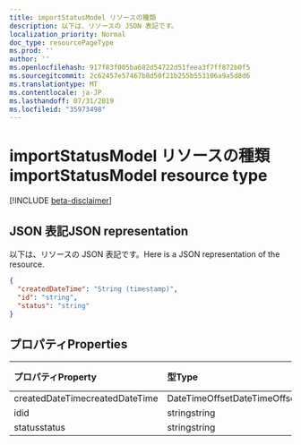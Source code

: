 ```yaml
---
title: importStatusModel リソースの種類
description: 以下は、リソースの JSON 表記です。
localization_priority: Normal
doc_type: resourcePageType
ms.prod: ''
author: ''
ms.openlocfilehash: 917f83f005ba682d54722d51feea3f7ff872b0f5
ms.sourcegitcommit: 2c62457e57467b8d50f21b255b553106a9a5d8d6
ms.translationtype: MT
ms.contentlocale: ja-JP
ms.lasthandoff: 07/31/2019
ms.locfileid: "35973498"
---
```

# <a name="importstatusmodel-resource-type"></a><span data-ttu-id="748c1-103">importStatusModel リソースの種類</span><span class="sxs-lookup"><span data-stu-id="748c1-103">importStatusModel resource type</span></span>

[!INCLUDE [beta-disclaimer](../../includes/beta-disclaimer.md)]

## <a name="json-representation"></a><span data-ttu-id="748c1-104">JSON 表記</span><span class="sxs-lookup"><span data-stu-id="748c1-104">JSON representation</span></span>

<span data-ttu-id="748c1-105">以下は、リソースの JSON 表記です。</span><span class="sxs-lookup"><span data-stu-id="748c1-105">Here is a JSON representation of the resource.</span></span>

<!-- {
  "blockType": "resource",
  "optionalProperties": [

  ],
  "@odata.type": "microsoft.graph.importstatusmodel"
}-->

```json
{
  "createdDateTime": "String (timestamp)",
  "id": "string",
  "status": "string"
}

```
## <a name="properties"></a><span data-ttu-id="748c1-106">プロパティ</span><span class="sxs-lookup"><span data-stu-id="748c1-106">Properties</span></span>
| <span data-ttu-id="748c1-107">プロパティ</span><span class="sxs-lookup"><span data-stu-id="748c1-107">Property</span></span>     | <span data-ttu-id="748c1-108">型</span><span class="sxs-lookup"><span data-stu-id="748c1-108">Type</span></span>   |<span data-ttu-id="748c1-109">説明</span><span class="sxs-lookup"><span data-stu-id="748c1-109">Description</span></span>|
|:---------------|:--------|:----------|
|<span data-ttu-id="748c1-110">createdDateTime</span><span class="sxs-lookup"><span data-stu-id="748c1-110">createdDateTime</span></span>| <span data-ttu-id="748c1-111">DateTimeOffset</span><span class="sxs-lookup"><span data-stu-id="748c1-111">DateTimeOffset</span></span> ||
|<span data-ttu-id="748c1-112">id</span><span class="sxs-lookup"><span data-stu-id="748c1-112">id</span></span>|<span data-ttu-id="748c1-113">string</span><span class="sxs-lookup"><span data-stu-id="748c1-113">string</span></span>||
|<span data-ttu-id="748c1-114">status</span><span class="sxs-lookup"><span data-stu-id="748c1-114">status</span></span>|<span data-ttu-id="748c1-115">string</span><span class="sxs-lookup"><span data-stu-id="748c1-115">string</span></span>||

<!-- uuid: 8fcb5dbc-d5aa-4681-8e31-b001d5168d79
2015-10-25 14:57:30 UTC -->
<!--
{
  "type": "#page.annotation",
  "description": "importStatusModel resource",
  "keywords": "",
  "section": "documentation",
  "tocPath": "",
  "suppressions": []
}
-->
